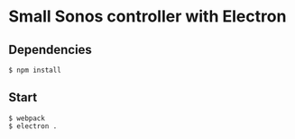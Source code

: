 # Small Sonos controller with Electron

## Dependencies

```
$ npm install
```

## Start


```
$ webpack
$ electron .
```
